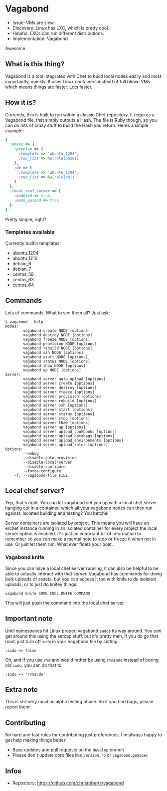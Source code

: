 # Vagabond

* Issue: VMs are slow.
* Discovery: Linux has LXC, which is pretty cool.
* Helpful: LXCs can run different distributions.
* Implementation: Vagabond

Awesome

## What is this thing?

Vagabond is a tool integrated with Chef to build local nodes
easily and most importantly, quickly. It uses Linux containers
instead of full blown VMs which means things are faster. Lots
faster.

## How it is?

Currently, this is built to run within a classic Chef repository.
It requires a Vagabond file, that simply outputs a Hash. The file
is Ruby though, so you can do lots of crazy stuff to build the
Hash you return. Heres a simple example:

```ruby
{
  :boxes => {
    :precise => {
      :template => 'ubuntu_1204',
      :run_list => %w(role[base])
    },
    :db => {
      :template => 'ubuntu_1204',
      :run_list => %w(role[db])
    }
  },
  :local_chef_server => {
    :enabled => true,
    :auto_upload => true
  }
}
```

Pretty simple, right?

### Templates available

Currently builtin templates:

* ubuntu_1204
* ubuntu_1210
* debian_6
* debian_7
* centos_58
* centos_63
* centos_64

## Commands

Lots of commands. What to see them all? Just ask:

```
$ vagabond --help
Nodes:
        vagabond create NODE [options]
        vagabond destroy NODE [options]
        vagabond freeze NODE [options]
        vagabond provision NODE [options]
        vagabond rebuild NODE [options]
        vagabond ssh NODE [options]
        vagabond start NODE [options]
        vagabond status NODE [options]
        vagabond thaw NODE [options]
        vagabond up NODE [options]
Server:
        vagabond server auto_upload [options]
        vagabond server create [options]
        vagabond server destroy [options]
        vagabond server freeze [options]
        vagabond server provision [options]
        vagabond server rebuild [options]
        vagabond server ssh [options]
        vagabond server start [options]
        vagabond server status [options]
        vagabond server stop [options]
        vagabond server thaw [options]
        vagabond server up [options]
        vagabond server upload_cookbooks [options]
        vagabond server upload_databags [options]
        vagabond server upload_environments [options]
        vagabond server upload_roles [options]
Options:
        --debug
        --disable-auto-provision
        --disable-local-server
        --disable-configure
        --force-configure
    -f, --vagabond-file FILE
```

## Local chef server?

Yep, that's right. You can let vagabond set you up with a local chef
server hanging out in a container, which all your vagabond nodes can
then run against. Isolated building and testing? You betcha!

Server containers are isolated by project. This means you will have an
erchef instance running in an isolated container for every project the
local server option is enabled. It's just an important bit of information
to remember so you can make a mental note to stop or freeze it when not
in use. Or just let them run. What ever floats your boat.

### Vagabond knife

Since you can have a local chef server running, it can also be helpful
to be able to actually interact with that server. Vagabond has commands
for doing bulk uploads of assets, but you can access it too with knife
to do isolated uploads, or to just do knifey things:

```
vagabond knife SOME COOL KNIFE COMMAND
```

This will just push the command into the local chef server. 

## Important note

Until namespaces hit Linux proper, vagabond `sudo`s its way around. You
_can_ get around this using the setcap stuff, but it's pretty meh. If you
do go that road, just turn off `sudo` in your Vagabond file by setting:

```
:sudo => false
```

Oh, and if you use `rvm` and would rather be using `rvmsudo` instead of
boring old `sudo`, you can do that to:

```
:sudo => 'rvmsudo'
```

## Extra note

This is still very much in alpha testing phase. So if you find bugs, please
report them!

## Contributing

No hard and fast rules for contributing just preferences. I'm always happy to 
get help making things better!

* Base updates and pull requests on the `develop` branch
* Please don't update core files like `version.rb` or `vagabond.gemspec`

## Infos

* Repository: https://github.com/chrisroberts/vagabond